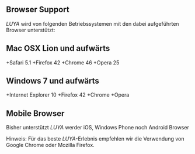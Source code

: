 Browser Support
-----------------
*LUYA* wird von folgenden Betriebssystemen mit den dabei aufgeführten Browser unterstützt:

Mac OSX Lion und aufwärts
----------------
+Safari 5.1
+Firefox 42
+Chrome 46
+Opera 25

Windows 7 und aufwärts
-------------------
+Internet Explorer 10
+Firefox 42
+Chrome
+Opera

Mobile Browser
-------------------
Bisher unterstützt *LUYA* werder iOS, Windows Phone noch Android Browser


Hinweis: Für das beste *LUYA*-Erlebnis empfehlen wir die Verwendung von Google Chrome oder Mozilla Firefox.